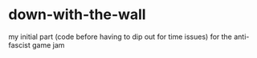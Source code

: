# down-with-the-wall
my initial part (code before having to dip out for time issues) for the anti-fascist game jam
